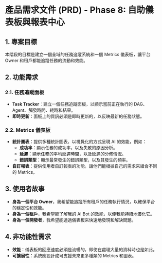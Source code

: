 # 產品需求文件 (PRD) - Phase 8: 自助儀表板與報表中心

## 1. 專案目標

本階段的目標是建立一個全域的任務追蹤系統和一個 Metrics 儀表板，讓平台 Owner 和租戶都能追蹤任務的流動和效能。

## 2. 功能需求

### 2.1. 任務追蹤面板

-   **Task Tracker**：建立一個任務追蹤面板，以顯示當前正在執行的 DAG、Agent、觸發時間、耗時和結果。
-   **即時更新**：面板上的資訊必須是即時更新的，以反映最新的任務狀態。

### 2.2. Metrics 儀表板

-   **統計圖表**：提供多種統計圖表，以視覺化的方式呈現 AI 的效能，例如：
    -   **成功率**：顯示任務的成功率，以及失敗的原因分析。
    -   **延遲**：顯示任務的平均延遲時間，以及延遲的分佈情況。
    -   **錯誤類型**：顯示最常發生的錯誤類型，以及其發生的頻率。
-   **自訂報表**：提供使用者自訂報表的功能，讓他們能根據自己的需求來組合不同的 Metrics。

## 3. 使用者故事

-   **身為一個平台 Owner**，我希望能追蹤所有租戶的任務執行情況，以確保平台的穩定性和效能。
-   **身為一個租戶**，我希望能了解我的 AI Bot 的效能，以便我能持續地優化它。
-   **身為一個開發者**，我希望能透過儀表板來快速地發現和解決問題。

## 4. 非功能性需求

-   **效能**：儀表板的回應速度必須是流暢的，即使在處理大量的資料時也是如此。
-   **可擴展性**：系統應設計成可支援未來更多種類的 Metrics 和圖表。


